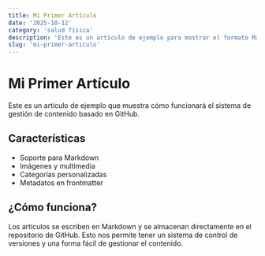 ```yaml
---
title: Mi Primer Artículo
date: '2025-10-12'
category: 'salud física'
description: 'Este es un artículo de ejemplo para mostrar el formato Markdown'
slug: 'mi-primer-articulo'
---
```


# Mi Primer Artículo

Este es un artículo de ejemplo que muestra cómo funcionará el sistema de gestión de contenido basado en GitHub.

## Características

- Soporte para Markdown
- Imágenes y multimedia
- Categorías personalizadas
- Metadatos en frontmatter

## ¿Cómo funciona?

Los artículos se escriben en Markdown y se almacenan directamente en el repositorio de GitHub. Esto nos permite tener un sistema de control de versiones y una forma fácil de gestionar el contenido.